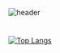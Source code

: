 ![header](https://capsule-render.vercel.app/api?type=cylinder&color=gradient&height=100&section=header&text=react%project%20jiyoung&fontSize=90)
#
## 
### 




[![Top Langs](https://github-readme-stats.vercel.app/api/top-langs/?username=ji0509&layout=compact)](https://github.com/ji0509/github-readme-stats)

